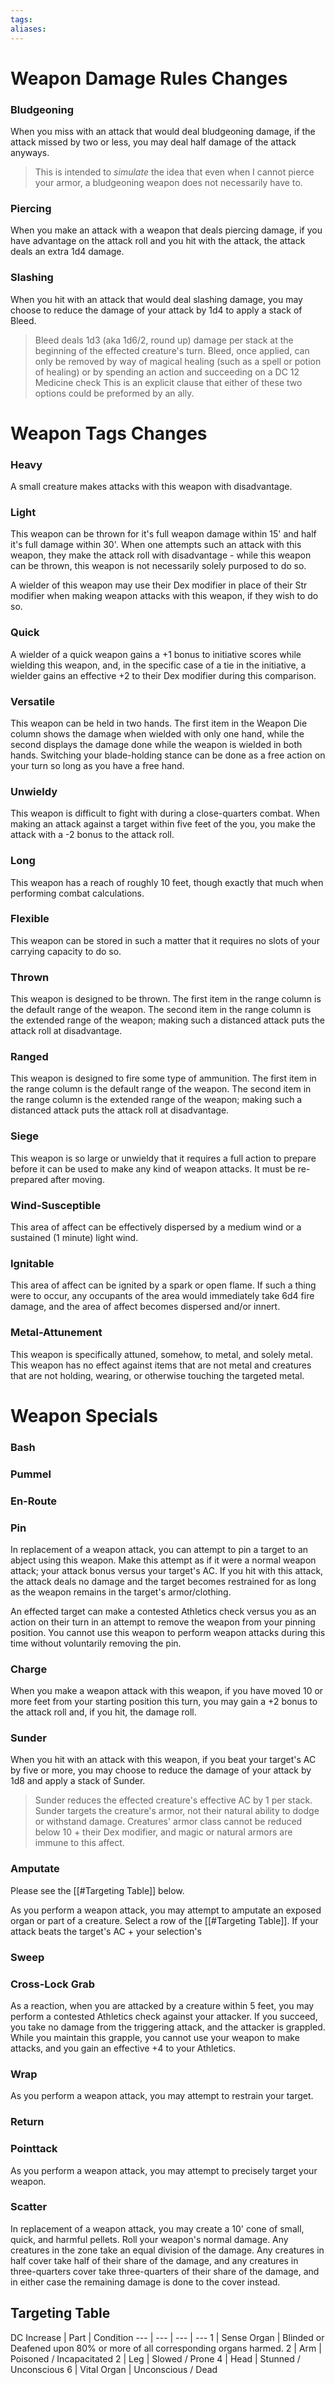 ```yaml
---
tags:
aliases:
---
```


# Weapon Damage Rules Changes
### Bludgeoning

When you miss with an attack that would deal bludgeoning damage, if the attack missed by two or less, you may deal half damage of the attack anyways.

> This is intended to *simulate* the idea that even when I cannot pierce your armor, a bludgeoning weapon does not necessarily have to.

### Piercing

When you make an attack with a weapon that deals piercing damage, if you have advantage on the attack roll and you hit with the attack, the attack deals an extra 1d4 damage.

### Slashing

When you hit with an attack that would deal slashing damage, you may choose to reduce the damage of your attack by 1d4 to apply a stack of Bleed.

> Bleed deals 1d3 (aka 1d6/2, round up) damage per stack at the beginning of the effected creature's turn.
> Bleed, once applied, can only be removed by way of magical healing (such as a spell or potion of healing) or by spending an action and succeeding on a DC 12 Medicine check 
> This is an explicit clause that either of these two options could be preformed by an ally.

# Weapon Tags Changes
### Heavy

A small creature makes attacks with this weapon with disadvantage.

### Light

This weapon can be thrown for it's full weapon damage within 15' and half it's full damage within 30'. When one attempts such an attack with this weapon, they make the attack roll with disadvantage - while this weapon can be thrown, this weapon is not necessarily solely purposed to do so.

A wielder of this weapon may use their Dex modifier in place of their Str modifier when making weapon attacks with this weapon, if they wish to do so.

### Quick

A wielder of a quick weapon gains a +1 bonus to initiative scores while wielding this weapon, and, in the specific case of a tie in the initiative, a wielder gains an effective +2 to their Dex modifier during this comparison.

### Versatile

This weapon can be held in two hands. The first item in the Weapon Die column shows the damage when wielded with only one hand, while the second displays the damage done while the weapon is wielded in both hands. Switching your blade-holding stance can be done as a free action on your turn so long as you have a free hand.

### Unwieldy

This weapon is difficult to fight with during a close-quarters combat. When making an attack against a target within five feet of the you, you make the attack with a -2 bonus to the attack roll.

### Long

This weapon has a reach of roughly 10 feet, though exactly that much when performing combat calculations.

### Flexible

This weapon can be stored in such a matter that it requires no slots of your carrying capacity to do so.

### Thrown

This weapon is designed to be thrown. The first item in the range column is the default range of the weapon. The second item in the range column is the extended range of the weapon; making such a distanced attack puts the attack roll at disadvantage.

### Ranged

This weapon is designed to fire some type of ammunition. The first item in the range column is the default range of the weapon. The second item in the range column is the extended range of the weapon; making such a distanced attack puts the attack roll at disadvantage.

### Siege

This weapon is so large or unwieldy that it requires a full action to prepare before it can be used to make any kind of weapon attacks. It must be re-prepared after moving.

### Wind-Susceptible

This area of affect can be effectively dispersed by a medium wind or a sustained (1 minute) light wind.

### Ignitable

This area of affect can be ignited by a spark or open flame. If such a thing were to occur, any occupants of the area would immediately take 6d4 fire damage, and the area of affect becomes dispersed and/or innert.

### Metal-Attunement

This weapon is specifically attuned, somehow, to metal, and solely metal. This weapon has no effect against items that are not metal and creatures that are not holding, wearing, or otherwise touching the targeted metal.

# Weapon Specials
### Bash
### Pummel
### En-Route
### Pin

In replacement of a weapon attack, you can attempt to pin a target to an abject using this weapon. Make this attempt as if it were a normal weapon attack; your attack bonus versus your target's AC. If you hit with this attack, the attack deals no damage and the target becomes restrained for as long as the weapon remains in the target's armor/clothing.

An effected target can make a contested Athletics check versus you as an action on their turn in an attempt to remove the weapon from your pinning position. You cannot use this weapon to perform weapon attacks during this time without voluntarily removing the pin.

### Charge

When you make a weapon attack with this weapon, if you have moved 10 or more feet from your starting position this turn, you may gain a +2 bonus to the attack roll and, if you hit, the damage roll.

### Sunder

When you hit with an attack with this weapon, if you beat your target's AC by five or more, you may choose to reduce the damage of your attack by 1d8 and apply a stack of Sunder.

> Sunder reduces the effected creature's effective AC by 1 per stack.
> Sunder targets the creature's armor, not their natural ability to dodge or withstand damage.
> Creatures' armor class cannot be reduced below 10 + their Dex modifier, and magic or natural armors are immune to this affect.

### Amputate
Please see the [[#Targeting Table]] below.

As you perform a weapon attack, you may attempt to amputate an exposed organ or part of a creature. Select a row of the [[#Targeting Table]]. If your attack beats the target's AC + your selection's 

### Sweep
### Cross-Lock Grab

As a reaction, when you are attacked by a creature within 5 feet, you may perform a contested Athletics check against your attacker. If you succeed, you take no damage from the triggering attack, and the attacker is grappled. While you maintain this grapple, you cannot use your weapon to make attacks, and you gain an effective +4 to your Athletics.

### Wrap

As you perform a weapon attack, you may attempt to restrain your target.  

### Return
### Pointtack

As you perform a weapon attack, you may attempt to precisely target your weapon. 
### Scatter

In replacement of a weapon attack, you may create a 10' cone of small, quick, and harmful pellets. Roll your weapon's normal damage. Any creatures in the zone take an equal division of the damage. Any creatures in half cover take half of their share of the damage, and any creatures in three-quarters cover take three-quarters of their share of the damage, and in either case the remaining damage is done to the cover instead.

## Targeting Table
DC Increase | Part | Condition
--- | --- | --- | ---
1 | Sense Organ | Blinded or Deafened upon 80% or more of all corresponding organs harmed.
2 | Arm | Poisoned / Incapacitated
2 | Leg | Slowed / Prone
4 | Head | Stunned / Unconscious
6 | Vital Organ | Unconscious / Dead